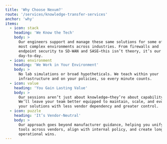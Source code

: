 ```yaml
---
title: 'Why Choose Nexum?'
route: '/services/knowledge-transfer-services'
anchor: 'why'
items:
  - icon: stack
    heading: 'We Know the Tech'
    body: >
      Our engineers support and manage these same solutions for some of the
      most complex environments across industries. From firewalls and
      endpoint security to SD-WAN and SASE—this isn’t theory, it’s our
      day-to-day.
  - icon: environment
    heading: 'We Work in Your Environment'
    body: >
      No lab simulations or broad hypotheticals. We teach within your
      infrastructure and on your policies, so every minute counts.
  - icon: value
    heading: 'You Gain Lasting Value'
    body: >
      Our sessions aren’t just about knowledge—they’re about capability.
      We’ll leave your team better equipped to maintain, scale, and evolve
      your solutions with less vendor dependency and greater control.
  - icon: puzzle
    heading: 'It’s Vendor-Neutral'
    body: >
      Our approach goes beyond manufacturer guidance, helping you unify
      tools across vendors, align with internal policy, and create long-term
      operational wins.
---
```

